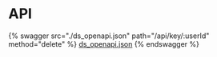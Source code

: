 # API
{% swagger src="./ds_openapi.json" path="/api/key/:userId" method="delete" %} [ds_openapi.json](<./ds_openapi.json>) {% endswagger %}
